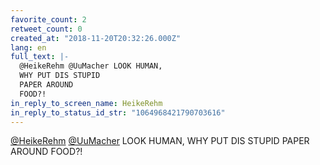 ```yaml
---
favorite_count: 2
retweet_count: 0
created_at: "2018-11-20T20:32:26.000Z"
lang: en
full_text: |-
  @HeikeRehm @UuMacher LOOK HUMAN,
  WHY PUT DIS STUPID
  PAPER AROUND
  FOOD?!
in_reply_to_screen_name: HeikeRehm
in_reply_to_status_id_str: "1064968421790703616"
---
```


[@HeikeRehm](https://twitter.com/HeikeRehm)
[@UuMacher](https://twitter.com/UuMacher) LOOK HUMAN, WHY PUT DIS STUPID PAPER
AROUND FOOD?!
